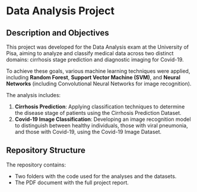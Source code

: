 # Data Analysis Project

## Description and Objectives

This project was developed for the Data Analysis exam at the University of Pisa, aiming to analyze and classify medical data across two distinct domains: cirrhosis stage prediction and diagnostic imaging for Covid-19.

To achieve these goals, various machine learning techniques were applied, including **Random Forest**, **Support Vector Machine (SVM)**, and **Neural Networks** (including Convolutional Neural Networks for image recognition).

The analysis includes:
1. **Cirrhosis Prediction**: Applying classification techniques to determine the disease stage of patients using the Cirrhosis Prediction Dataset.
2. **Covid-19 Image Classification**: Developing an image recognition model to distinguish between healthy individuals, those with viral pneumonia, and those with Covid-19, using the Covid-19 Image Dataset.

## Repository Structure

The repository contains:
- Two folders with the code used for the analyses and the datasets.
- The PDF document with the full project report.
